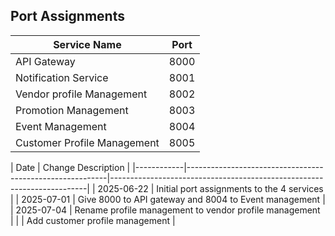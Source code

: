 ## Port Assignments

| Service Name                 |  Port  |
|------------------------------|--------|
| API Gateway                  |  8000  |
| Notification Service         |  8001  |
| Vendor profile Management    |  8002  |
| Promotion Management         |  8003  |
| Event Management             |  8004  |
| Customer Profile Management  |  8005  |


| Date       | Change Description                                       |
|------------|----------------------------------------------------------|------------------------------------------------------------------------|
| 2025-06-22 | Initial port assignments to the 4 services               |
| 2025-07-01 | Give 8000 to API gateway and 8004 to Event management    |
| 2025-07-04 | Rename profile management to vendor profile management   |
|            | Add customer profile management                          |